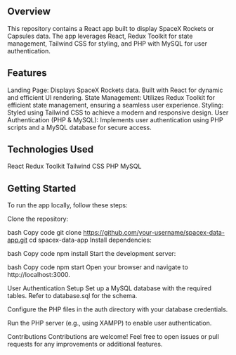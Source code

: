 ## Overview
This repository contains a React app built to display SpaceX Rockets or Capsules data. The app leverages React, Redux Toolkit for state management, Tailwind CSS for styling, and PHP with MySQL for user authentication.

## Features
Landing Page:
Displays SpaceX Rockets data.
Built with React for dynamic and efficient UI rendering.
State Management:
Utilizes Redux Toolkit for efficient state management, ensuring a seamless user experience.
Styling:
Styled using Tailwind CSS to achieve a modern and responsive design.
User Authentication (PHP & MySQL):
Implements user authentication using PHP scripts and a MySQL database for secure access.
## Technologies Used
React
Redux Toolkit
Tailwind CSS
PHP
MySQL

## Getting Started
To run the app locally, follow these steps:

Clone the repository:

bash
Copy code
git clone https://github.com/your-username/spacex-data-app.git
cd spacex-data-app
Install dependencies:

bash
Copy code
npm install
Start the development server:

bash
Copy code
npm start
Open your browser and navigate to http://localhost:3000.

User Authentication Setup
Set up a MySQL database with the required tables. Refer to database.sql for the schema.

Configure the PHP files in the auth directory with your database credentials.

Run the PHP server (e.g., using XAMPP) to enable user authentication.

Contributions
Contributions are welcome! Feel free to open issues or pull requests for any improvements or additional features.

